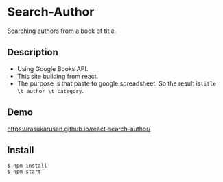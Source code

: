 Search-Author
====

Searching authors from a book of title.

## Description

- Using Google Books API.
- This site building from react.
- The purpose is that paste to google spreadsheet. So the result is`title \t author \t category`.

## Demo

https://rasukarusan.github.io/react-search-author/

## Install

```shell
$ npm install
$ npm start
```
